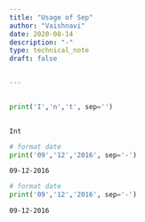 ```yaml
---
title: "Usage of Sep"
author: "Vaishnavi"
date: 2020-08-14
description: "-"
type: technical_note
draft: false


---
```



```python
 
print('I','n','t', sep='') 
  
```

    Int



```python
# format date 
print('09','12','2016', sep='-') 
```

    09-12-2016



```python
# format date 
print('09','12','2016', sep='-') 
```

    09-12-2016



```python

```
